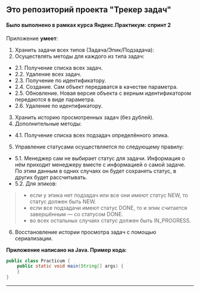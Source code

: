 ## Это репозиторий проекта "Трекер задач"
#### Было выполнено в рамках курса Яндекс.Практикум: спринт 2

Приложение **умеет**:
1. Хранить задачи всех типов (Задача/Эпик/Подзадача):
2. Осуществлять методы для каждого из типа задач:
+ 2.1. Получение списка всех задач.
+ 2.2. Удаление всех задач.
+ 2.3. Получение по идентификатору.
+ 2.4. Создание. Сам объект передаватся в качестве параметра.
+ 2.5. Обновление. Новая версия объекта с верным идентификатором передаются в виде параметра.
+ 2.6. Удаление по идентификатору.
3. Хранить историю просмотренных задач (без дублей).
4. Дополнительные методы:
+ 4.1. Получение списка всех подзадач определённого эпика.
5. Управление статусами осуществляется по следующему правилу:
+ 5.1. Менеджер сам не выбирает статус для задачи. Информация о нём приходит менеджеру вместе с информацией о самой задаче. По этим данным в одних случаях он будет сохранять статус, в других будет рассчитывать.
+ 5.2. Для эпиков:
> * если у эпика нет подзадач или все они имеют статус NEW, то статус должен быть NEW.
> * если все подзадачи имеют статус DONE, то и эпик считается завершённым — со статусом DONE.
> * во всех остальных случаях статус должен быть IN_PROGRESS.
6. Восстановление истории просмотра задач с помощью сериализации.

**Приложение написано на Java. Пример кода:**
```java
public class Practicum {
    public static void main(String[] args) {
    }
}
```
------
